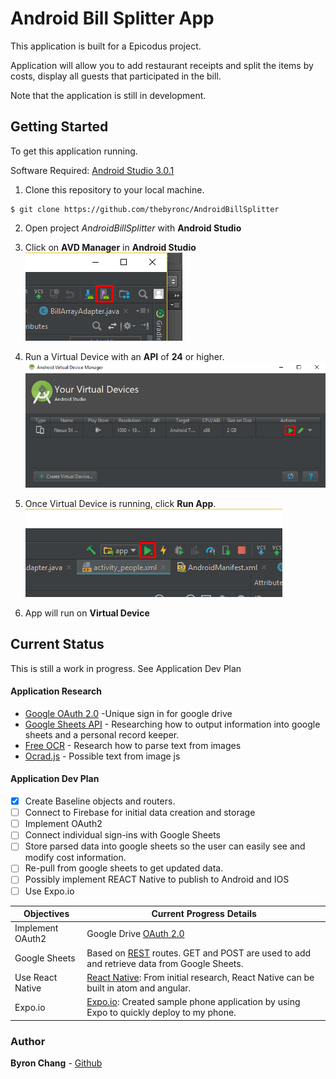 # Android Bill Splitter App
This application is built for a Epicodus project.

Application will allow you to add restaurant receipts and split the items by costs, display all guests that participated in the bill.

Note that the application is still in development.

## Getting Started
To get this application running.

Software Required:
[Android Studio 3.0.1](https://developer.android.com/studio/index.html)

1. Clone this repository to your local machine.
```
$ git clone https://github.com/thebyronc/AndroidBillSplitter
```
2. Open project *AndroidBillSplitter* with **Android Studio**
3. Click on **AVD Manager** in **Android Studio** ![AVD Manager](images/rm_1.png)

4. Run a Virtual Device with an **API** of **24** or higher. ![Run Virtual Device](images/rm_2.png)

5. Once Virtual Device is running, click **Run App**. ![Run App](images/rm_3.png)

6. App will run on **Virtual Device**

## Current Status
This is still a work in progress. See Application Dev Plan

#### Application Research
- [Google OAuth 2.0](https://developers.google.com/identity/protocols/OAuth2) -Unique sign in for google drive
- [Google Sheets API](https://developers.google.com/sheets/api/) - Researching how to output information into google sheets and a personal record keeper.
- [Free OCR](http://www.free-ocr.com/) - Research how to parse text from images
- [Ocrad.js](http://antimatter15.com/ocrad.js/demo.html) - Possible text from image js

#### Application Dev Plan
- [x] Create Baseline objects and routers.
- [ ] Connect to Firebase for initial data creation and storage
- [ ] Implement OAuth2
- [ ] Connect individual sign-ins with Google Sheets
- [ ] Store parsed data into google sheets so the user can easily see and modify cost information.
- [ ] Re-pull from google sheets to get updated data.
- [ ] Possibly implement REACT Native to publish to Android and IOS
- [ ] Use Expo.io

| Objectives | Current Progress Details|
| --- | --- |
| Implement OAuth2 | Google Drive [OAuth 2.0](https://developers.google.com/identity/protocols/OAuth2)  |
|Google Sheets | Based on [REST](https://developers.google.com/sheets/api/reference/rest/) routes. GET and POST are used to add and retrieve data from Google Sheets.  |
| Use React Native | [React Native](http://facebook.github.io/react-native/): From initial research, React Native can be built in atom and angular.  |
| Expo.io | [Expo.io](https://expo.io/): Created sample phone application by using Expo to quickly deploy to my phone.|

### Author
**Byron Chang** - [Github](https://github.com/thebyronc/)
